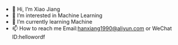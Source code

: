 - 👋 Hi, I’m Xiao Jiang
- 👀 I’m interested in Machine Learning
- 🌱 I’m currently learning Machine 
- 📫 How to reach me Email:hanxiang1990@aliyun.com or WeChat ID:hellowordf

<!---
hanxiang0227/hanxiang0227 is a ✨ special ✨ repository because its `README.md` (this file) appears on your GitHub profile.
You can click the Preview link to take a look at your changes.
--->
